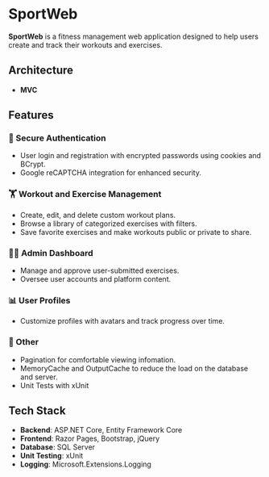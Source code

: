 # SportWeb

**SportWeb** is a fitness management web application designed to help users create and track their workouts and exercises.

## Architecture
- **MVC**

## Features

### 🔐 Secure Authentication
- User login and registration with encrypted passwords using cookies and BCrypt.
- Google reCAPTCHA integration for enhanced security.

### 🏋️ Workout and Exercise Management
- Create, edit, and delete custom workout plans.
- Browse a library of categorized exercises with filters.
- Save favorite exercises and make workouts public or private to share.

### 🧑‍💻 Admin Dashboard
- Manage and approve user-submitted exercises.
- Oversee user accounts and platform content.

### 📊 User Profiles
- Customize profiles with avatars and track progress over time.

### 🧠 Other
- Pagination for сomfortable viewing infomation.
- MemoryCache and OutputCache to reduce the load on the database and server.
- Unit Tests with xUnit
## Tech Stack

- **Backend**: ASP.NET Core, Entity Framework Core
- **Frontend**: Razor Pages, Bootstrap, jQuery
- **Database**: SQL Server
- **Unit Testing**: xUnit
- **Logging**: Microsoft.Extensions.Logging

